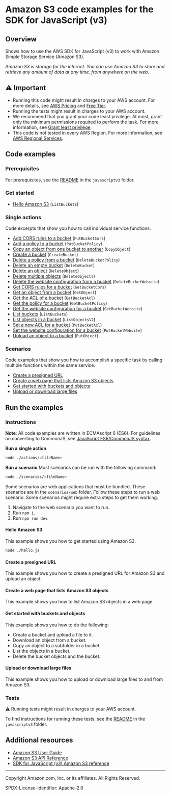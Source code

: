# Amazon S3 code examples for the SDK for JavaScript (v3)

## Overview

Shows how to use the AWS SDK for JavaScript (v3) to work with Amazon Simple Storage Service (Amazon S3).

<!--custom.overview.start-->
<!--custom.overview.end-->

_Amazon S3 is storage for the internet. You can use Amazon S3 to store and retrieve any amount of data at any time, from anywhere on the web._

## ⚠ Important

* Running this code might result in charges to your AWS account. For more details, see [AWS Pricing](https://aws.amazon.com/pricing/) and [Free Tier](https://aws.amazon.com/free/).
* Running the tests might result in charges to your AWS account.
* We recommend that you grant your code least privilege. At most, grant only the minimum permissions required to perform the task. For more information, see [Grant least privilege](https://docs.aws.amazon.com/IAM/latest/UserGuide/best-practices.html#grant-least-privilege).
* This code is not tested in every AWS Region. For more information, see [AWS Regional Services](https://aws.amazon.com/about-aws/global-infrastructure/regional-product-services).

<!--custom.important.start-->
<!--custom.important.end-->

## Code examples

### Prerequisites

For prerequisites, see the [README](../../README.md#Prerequisites) in the `javascriptv3` folder.


<!--custom.prerequisites.start-->
<!--custom.prerequisites.end-->

### Get started

- [Hello Amazon S3](hello.js#L8) (`ListBuckets`)


### Single actions

Code excerpts that show you how to call individual service functions.

- [Add CORS rules to a bucket](actions/put-bucket-cors.js#L8) (`PutBucketCors`)
- [Add a policy to a bucket](actions/put-bucket-policy.js#L8) (`PutBucketPolicy`)
- [Copy an object from one bucket to another](actions/copy-object.js#L8) (`CopyObject`)
- [Create a bucket](actions/create-bucket.js#L8) (`CreateBucket`)
- [Delete a policy from a bucket](actions/delete-bucket-policy.js#L8) (`DeleteBucketPolicy`)
- [Delete an empty bucket](actions/delete-bucket.js#L8) (`DeleteBucket`)
- [Delete an object](actions/delete-object.js#L8) (`DeleteObject`)
- [Delete multiple objects](actions/delete-objects.js#L8) (`DeleteObjects`)
- [Delete the website configuration from a bucket](actions/delete-bucket-website.js#L8) (`DeleteBucketWebsite`)
- [Get CORS rules for a bucket](actions/get-bucket-cors.js#L8) (`GetBucketCors`)
- [Get an object from a bucket](actions/get-object.js#L8) (`GetObject`)
- [Get the ACL of a bucket](actions/get-bucket-acl.js#L8) (`GetBucketAcl`)
- [Get the policy for a bucket](actions/get-bucket-policy.js#L8) (`GetBucketPolicy`)
- [Get the website configuration for a bucket](actions/get-bucket-website.js#L8) (`GetBucketWebsite`)
- [List buckets](actions/list-buckets.js#L8) (`ListBuckets`)
- [List objects in a bucket](actions/list-objects.js#L8) (`ListObjectsV2`)
- [Set a new ACL for a bucket](actions/put-bucket-acl.js#L8) (`PutBucketAcl`)
- [Set the website configuration for a bucket](actions/put-bucket-website.js#L8) (`PutBucketWebsite`)
- [Upload an object to a bucket](actions/put-object.js#L8) (`PutObject`)

### Scenarios

Code examples that show you how to accomplish a specific task by calling multiple
functions within the same service.

- [Create a presigned URL](scenarios/presigned-url-upload.js)
- [Create a web page that lists Amazon S3 objects](../web/s3/list-objects/src/App.tsx)
- [Get started with buckets and objects](scenarios/basic.js)
- [Upload or download large files](scenarios/multipart-upload.js)


<!--custom.examples.start-->
<!--custom.examples.end-->

## Run the examples

### Instructions

**Note**: All code examples are written in ECMAscript 6 (ES6). For guidelines on converting to CommonJS, see
[JavaScript ES6/CommonJS syntax](https://docs.aws.amazon.com/sdk-for-javascript/v3/developer-guide/sdk-examples-javascript-syntax.html).

**Run a single action**

```bash
node ./actions/<fileName>
```

**Run a scenario**
Most scenarios can be run with the following command:
```bash
node ./scenarios/<fileName>
```

<!--custom.instructions.start-->

Some scenarios are web applications that must be bundled. These scenarios are in the `scenarios/web` folder.
Follow these steps to run a web scenario. Some scenarios might require extra steps to get them working.

1. Navigate to the web scenario you want to run.
1. Run `npm i`.
1. Run `npm run dev`.
<!--custom.instructions.end-->

#### Hello Amazon S3

This example shows you how to get started using Amazon S3.

```bash
node ./hello.js
```


#### Create a presigned URL

This example shows you how to create a presigned URL for Amazon S3 and upload an object.


<!--custom.scenario_prereqs.s3_Scenario_PresignedUrl.start-->
<!--custom.scenario_prereqs.s3_Scenario_PresignedUrl.end-->


<!--custom.scenarios.s3_Scenario_PresignedUrl.start-->
<!--custom.scenarios.s3_Scenario_PresignedUrl.end-->

#### Create a web page that lists Amazon S3 objects

This example shows you how to list Amazon S3 objects in a web page.


<!--custom.scenario_prereqs.s3_Scenario_ListObjectsWeb.start-->
<!--custom.scenario_prereqs.s3_Scenario_ListObjectsWeb.end-->


<!--custom.scenarios.s3_Scenario_ListObjectsWeb.start-->
<!--custom.scenarios.s3_Scenario_ListObjectsWeb.end-->

#### Get started with buckets and objects

This example shows you how to do the following:

- Create a bucket and upload a file to it.
- Download an object from a bucket.
- Copy an object to a subfolder in a bucket.
- List the objects in a bucket.
- Delete the bucket objects and the bucket.

<!--custom.scenario_prereqs.s3_Scenario_GettingStarted.start-->
<!--custom.scenario_prereqs.s3_Scenario_GettingStarted.end-->


<!--custom.scenarios.s3_Scenario_GettingStarted.start-->
<!--custom.scenarios.s3_Scenario_GettingStarted.end-->

#### Upload or download large files

This example shows you how to upload or download large files to and from Amazon S3.


<!--custom.scenario_prereqs.s3_Scenario_UsingLargeFiles.start-->
<!--custom.scenario_prereqs.s3_Scenario_UsingLargeFiles.end-->


<!--custom.scenarios.s3_Scenario_UsingLargeFiles.start-->
<!--custom.scenarios.s3_Scenario_UsingLargeFiles.end-->

### Tests

⚠ Running tests might result in charges to your AWS account.


To find instructions for running these tests, see the [README](../../README.md#Tests)
in the `javascriptv3` folder.



<!--custom.tests.start-->
<!--custom.tests.end-->

## Additional resources

- [Amazon S3 User Guide](https://docs.aws.amazon.com/AmazonS3/latest/userguide/Welcome.html)
- [Amazon S3 API Reference](https://docs.aws.amazon.com/AmazonS3/latest/API/Welcome.html)
- [SDK for JavaScript (v3) Amazon S3 reference](https://docs.aws.amazon.com/AWSJavaScriptSDK/v3/latest/client/s3)

<!--custom.resources.start-->
<!--custom.resources.end-->

---

Copyright Amazon.com, Inc. or its affiliates. All Rights Reserved.

SPDX-License-Identifier: Apache-2.0